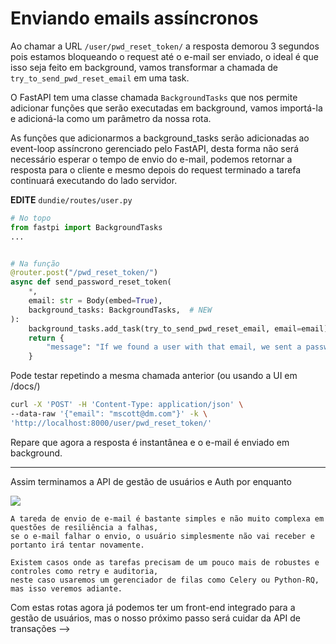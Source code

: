 # Enviando emails assíncronos

Ao chamar a URL `/user/pwd_reset_token/` a resposta demorou 3 segundos pois estamos bloqueando o request até o e-mail ser enviado, o ideal é que isso seja feito em background, vamos transformar a chamada de `try_to_send_pwd_reset_email` em uma task.


O FastAPI tem uma classe chamada `BackgroundTasks` que nos permite adicionar funções que serão executadas em background, vamos importá-la e adicioná-la como um parâmetro da nossa rota.

As funções que adicionarmos a background_tasks serão adicionadas ao event-loop assíncrono gerenciado pelo FastAPI, desta forma não será necessário esperar o tempo de envio do e-mail, podemos retornar a resposta para o cliente e mesmo depois do request terminado a tarefa continuará executando do lado servidor.

**EDITE** `dundie/routes/user.py`

```python
# No topo
from fastpi import BackgroundTasks
...


# Na função
@router.post("/pwd_reset_token/")
async def send_password_reset_token(
    *,
    email: str = Body(embed=True),
    background_tasks: BackgroundTasks,  # NEW
):
    background_tasks.add_task(try_to_send_pwd_reset_email, email=email)  # NEW
    return {
        "message": "If we found a user with that email, we sent a password reset token to it."
    }
```

Pode testar repetindo a mesma chamada anterior (ou usando a UI em /docs/)

```bash
curl -X 'POST' -H 'Content-Type: application/json' \
--data-raw '{"email": "mscott@dm.com"}' -k \
'http://localhost:8000/user/pwd_reset_token/'
```

Repare que agora a resposta é instantânea e o e-mail é enviado em background.

---

Assim terminamos a API de gestão de usuários e Auth por enquanto

![](images/user_final.png)

```admonish tip "DICA"
A tareda de envio de e-mail é bastante simples e não muito complexa em questões de resiliência a falhas,
se o e-mail falhar o envio, o usuário simplesmente não vai receber e portanto irá tentar novamente.

Existem casos onde as tarefas precisam de um pouco mais de robustes e controles como retry e auditoria,
neste caso usaremos um gerenciador de filas como Celery ou Python-RQ, mas isso veremos adiante.
```

Com estas rotas agora já podemos ter um front-end integrado para a gestão de usuários, mas o nosso próximo passo será cuidar da API de transações -->
